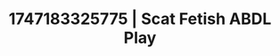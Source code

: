 ---
categories:
- Back arch
- Respectful sex
- Office affair
- Barefoot beauty
- Giantess fetish
image: /assets/images/1747183325775.webp
layout: post
seo:
  description: Featured content with artistic Scat Fetish, ABDL Play. HD images available.
  keywords: Scat Fetish, ABDL Play
  og_image: /assets/images/1747183325775.webp
  schema_type: VisualArtwork
tags:
- ABDL Play
- Scat Fetish
- '#1747183325775'
title: 1747183325775 | Scat Fetish ABDL Play
---